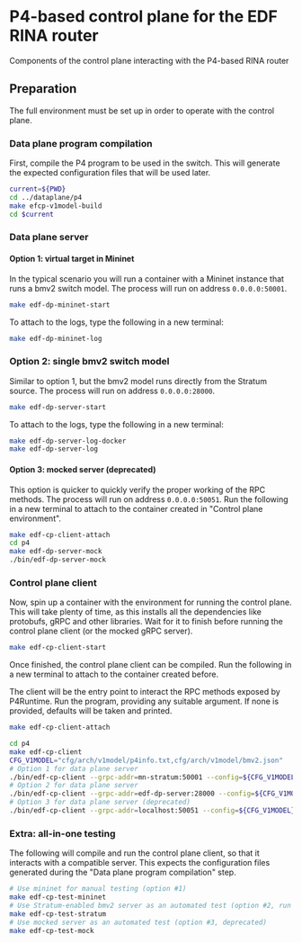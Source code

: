 # P4-based control plane for the EDF RINA router

Components of the control plane interacting with the P4-based RINA router

## Preparation

The full environment must be set up in order to operate with the control plane.

### Data plane program compilation

First, compile the P4 program to be used in the switch. This will generate the expected configuration files that will be used later.

```bash
current=${PWD}
cd ../dataplane/p4
make efcp-v1model-build
cd $current
```

### Data plane server

#### Option 1: virtual target in Mininet

In the typical scenario you will run a container with a Mininet instance that runs a bmv2 switch model. The process will run on address `0.0.0.0:50001`.

```bash
make edf-dp-mininet-start
```

To attach to the logs, type the following in a new terminal:
```bash
make edf-dp-mininet-log
```

### Option 2: single bmv2 switch model

Similar to option 1, but the bmv2 model runs directly from the Stratum source. The process will run on address `0.0.0.0:28000`.

```bash
make edf-dp-server-start
```

To attach to the logs, type the following in a new terminal:
```bash
make edf-dp-server-log-docker
make edf-dp-server-log
```

#### Option 3: mocked server (deprecated)

This option is quicker to quickly verify the proper working of the RPC methods. The process will run on address `0.0.0.0:50051`.
Run the following in a new terminal to attach to the container created in "Control plane environment".

```bash
make edf-cp-client-attach
cd p4
make edf-dp-server-mock
./bin/edf-dp-server-mock
```

### Control plane client

Now, spin up a container with the environment for running the control plane. This will take plenty of time, as this installs all the dependencies like protobufs, gRPC and other libraries. Wait for it to finish before running the control plane client (or the mocked gRPC server).

```bash
make edf-cp-client-start
```

Once finished, the control plane client can be compiled. Run the following in a new terminal to attach to the container created before.

The client will be the entry point to interact the RPC methods exposed by P4Runtime.
Run the program, providing any suitable argument. If none is provided, defaults will be taken and printed.

```bash
make edf-cp-client-attach

cd p4
make edf-cp-client
CFG_V1MODEL="cfg/arch/v1model/p4info.txt,cfg/arch/v1model/bmv2.json"
# Option 1 for data plane server
./bin/edf-cp-client --grpc-addr=mn-stratum:50001 --config=${CFG_V1MODEL} --election-id=0,1
# Option 2 for data plane server
./bin/edf-cp-client --grpc-addr=edf-dp-server:28000 --config=${CFG_V1MODEL} --election-id=0,1
# Option 3 for data plane server (deprecated)
./bin/edf-cp-client --grpc-addr=localhost:50051 --config=${CFG_V1MODEL} --election-id=0,1
```

### Extra: all-in-one testing

The following will compile and run the control plane client, so that it interacts with a compatible server. This expects the configuration files generated during the "Data plane program compilation" step.

```bash
# Use mininet for manual testing (option #1)
make edf-cp-test-mininet
# Use Stratum-enabled bmv2 server as an automated test (option #2, run locally)
make edf-cp-test-stratum
# Use mocked server as an automated test (option #3, deprecated)
make edf-cp-test-mock
```
